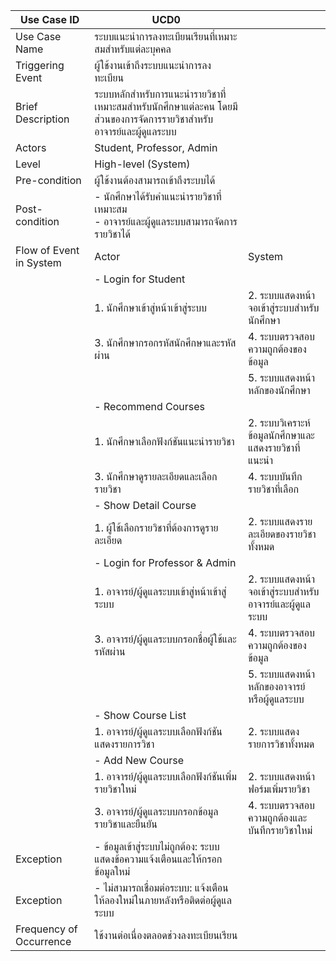 | Use Case ID             | UCD0                                                                                           |                                               |
| ----------------------- | ---------------------------------------------------------------------------------------------- | --------------------------------------------- |
| Use Case Name           | ระบบแนะนำการลงทะเบียนเรียนที่เหมาะสมสำหรับแต่ละบุคคล                                                    |                                               |
| Triggering Event        | ผู้ใช้งานเข้าถึงระบบแนะนำการลงทะเบียน                                                                 |                                               |
| Brief Description       | ระบบหลักสำหรับการแนะนำรายวิชาที่เหมาะสมสำหรับนักศึกษาแต่ละคน โดยมีส่วนของการจัดการรายวิชาสำหรับอาจารย์และผู้ดูแลระบบ |                                               |
| Actors                  | Student, Professor, Admin                                                                      |                                               |
| Level                   | High-level (System)                                                                            |                                               |
| Pre-condition           | ผู้ใช้งานต้องสามารถเข้าถึงระบบได้                                                                     |                                               |
| Post-condition          | - นักศึกษาได้รับคำแนะนำรายวิชาที่เหมาะสม<br>- อาจารย์และผู้ดูแลระบบสามารถจัดการรายวิชาได้                      |                                               |
| Flow of Event in System | Actor                                                                                          | System                                        |
|                         | - Login for Student                                                                            |                                               |
|                         | 1. นักศึกษาเข้าสู่หน้าเข้าสู่ระบบ                                                                       | 2. ระบบแสดงหน้าจอเข้าสู่ระบบสำหรับนักศึกษา            |
|                         | 3. นักศึกษากรอกรหัสนักศึกษาและรหัสผ่าน                                                                | 4. ระบบตรวจสอบความถูกต้องของข้อมูล                |
|                         |                                                                                                | 5. ระบบแสดงหน้าหลักของนักศึกษา                    |
|                         | - Recommend Courses                                                                            |                                               |
|                         | 1. นักศึกษาเลือกฟังก์ชันแนะนำรายวิชา                                                                   | 2. ระบบวิเคราะห์ข้อมูลนักศึกษาและแสดงรายวิชาที่แนะนำ    |
|                         | 3. นักศึกษาดูรายละเอียดและเลือกรายวิชา                                                               | 4. ระบบบันทึกรายวิชาที่เลือก                        |
|                         | - Show Detail Course                                                                           |                                               |
|                         | 1. ผู้ใช้เลือกรายวิชาที่ต้องการดูรายละเอียด                                                              | 2. ระบบแสดงรายละเอียดของรายวิชาทั้งหมด            |
|                         | - Login for Professor & Admin                                                                  |                                               |
|                         | 1. อาจารย์/ผู้ดูแลระบบเข้าสู่หน้าเข้าสู่ระบบ                                                              | 2. ระบบแสดงหน้าจอเข้าสู่ระบบสำหรับอาจารย์และผู้ดูแลระบบ |
|                         | 3. อาจารย์/ผู้ดูแลระบบกรอกชื่อผู้ใช้และรหัสผ่าน                                                           | 4. ระบบตรวจสอบความถูกต้องของข้อมูล                |
|                         |                                                                                                | 5. ระบบแสดงหน้าหลักของอาจารย์หรือผู้ดูแลระบบ         |
|                         | - Show Course List                                                                             |                                               |
|                         | 1. อาจารย์/ผู้ดูแลระบบเลือกฟังก์ชันแสดงรายการวิชา                                                       | 2. ระบบแสดงรายการวิชาทั้งหมด                     |
|                         | - Add New Course                                                                               |                                               |
|                         | 1. อาจารย์/ผู้ดูแลระบบเลือกฟังก์ชันเพิ่มรายวิชาใหม่                                                        | 2. ระบบแสดงหน้าฟอร์มเพิ่มรายวิชา                   |
|                         | 3. อาจารย์/ผู้ดูแลระบบกรอกข้อมูลรายวิชาและยืนยัน                                                        | 4. ระบบตรวจสอบความถูกต้องและบันทึกรายวิชาใหม่       |
| Exception               | - ข้อมูลเข้าสู่ระบบไม่ถูกต้อง: ระบบแสดงข้อความแจ้งเตือนและให้กรอกข้อมูลใหม่                                   |                                               |
| Exception               | - ไม่สามารถเชื่อมต่อระบบ: แจ้งเตือนให้ลองใหม่ในภายหลังหรือติดต่อผู้ดูแลระบบ                                   |                                               |
| Frequency of Occurrence | ใช้งานต่อเนื่องตลอดช่วงลงทะเบียนเรียน                                                                 |                                               |
